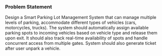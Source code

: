 ### Problem Statement

Design a Smart Parking Lot Management System that can manage multiple levels of parking, accommodate different types of vehicles (cars, motorcycles, trucks). The system should automatically assign available parking spots to incoming vehicles based on vehicle type and release them upon exit. It should also track real-time availability of spots and handle concurrent access from multiple gates. System should also generate ticket  after user unpark a vehicle. 